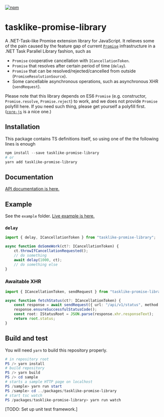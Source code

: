 

[![npm](https://img.shields.io/npm/v/tasklike-promise-library)](https://www.npmjs.com/package/tasklike-promise-library)

# tasklike-promise-library

A .NET-Task-like Promise extension library for JavaScript. It relieves some of the pain caused by the feature gap of current [`Promise`](https://developer.mozilla.org/en-US/docs/Web/JavaScript/Reference/Global_Objects/Promise) infrastructure in a .NET Task Parallel Library fashion, such as

* `Promise` cooperative cancellation with `ICancellationToken`.
* `Promise` that resolves after certain period of time (`delay`).
* `Promise` that can be resolved/rejected/cancelled from outside (`PromiseResolutionSource`).
* Some cancellable asynchronous operations, such as asynchronous XHR (`sendRequest`).

Please note that this library depends on ES6 `Promise` (e.g. constructor, `Promise.resolve`, `Promise.reject`) to work, and we does not provide `Promise` polyfill here. If you need such thing, please get yourself a polyfill first. ([`core-js`](https://github.com/zloirock/core-js) is a nice one.)

## Installation

This package contains TS definitions itself, so using one of the the following lines is enough

```powershell
npm install --save tasklike-promise-library
# or
yarn add tasklike-promise-library
```

## Documentation

[API documentation is here.](https://cxuesong.github.io/tasklike-promise-library/docs/)

## Example

See the `example` folder. [Live example is here.](https://cxuesong.github.io/tasklike-promise-library/sample/)

### `delay`

```typescript
import { delay, ICancellationToken } from "tasklike-promise-library";

async function doSomeWork(ct?: ICancellationToken) {
    ct.throwIfCancellationRequested();
    // do something
    await delay(1000, ct);
    // do something else
}
```

### Awaitable XHR

```typescript
import { ICancellationToken, sendRequest } from "tasklike-promise-library";

async function fetchStatus(ct?: ICancellationToken) {
    const response = await sendRequest({ url: "/api/v1/status", method: "GET" }, ct);
    response.ensureSuccessfulStatusCode();
    const root: IStatusRoot = JSON.parse(response.xhr.responseText);
    return root.status;
}
```

## Build and test

You will need `yarn` to build this repository properly.

```powershell
# in repository root
PS /> yarn install
# build repository
PS /> yarn build
PS /> cd sample
# starts a sample HTTP page on localhost
PS /sample> yarn run start
PS /sample> cd ../packages/tasklike-promise-library
# start tsc watch
PS /packages/tasklike-promise-library> yarn run watch
```

[TODO: Set up unit test framework.]
